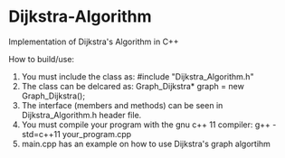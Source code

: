 # Dijkstra-Algorithm

Implementation of Dijkstra's Algorithm in C++

How to build/use:

  1.  You must include the class as: #include "Dijkstra_Algorithm.h"
  2.  The class can be delcared as: Graph_Dijkstra* graph = new Graph_Dijkstra();
  3.  The interface (members and methods) can be seen in Dijkstra_Algorithm.h header file.
  4.  You must compile your program with the gnu c++ 11 compiler:
          g++ -std=c++11 your_program.cpp
  5.  main.cpp has an example on how to use Dijkstra's graph algortihm
